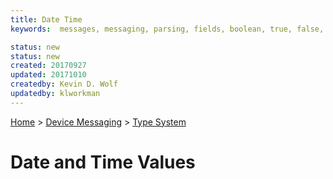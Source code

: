 ```yaml
---
title: Date Time
keywords:  messages, messaging, parsing, fields, boolean, true, false, datatypes

status: new
status: new
created: 20170927
updated: 20171010
createdby: Kevin D. Wolf
updatedby: klworkman
---
```

[Home](../../Index.md) > [Device Messaging](../Index.md) > [Type System](Index.md)

# Date and Time Values
